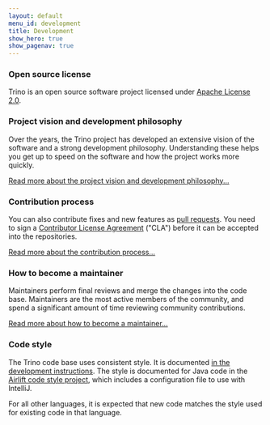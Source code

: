 ```yaml
---
layout: default
menu_id: development
title: Development
show_hero: true
show_pagenav: true
---
```


<div class="container container__development">

  <div class="row spacer-60">
  <div class="col-md-12">
  <div markdown="1" class="leftcol widecol">

### Open source license

Trino is an open source software project licensed under [Apache License
2.0]({{site.github_repo_url}}/blob/master/LICENSE).

### Project vision and development philosophy

Over the years, the Trino project has developed an extensive vision of the software and a strong development philosophy.
Understanding these helps you get up to speed on the software and how the project works more quickly.

[Read more about the project vision and development philosophy...](vision.html)

### Contribution process

You can also contribute fixes and new features as [pull requests]({{site.github_repo_url}}/pulls).
You need to sign a [Contributor License Agreement]({{site.github_org_url}}/cla) ("CLA") before it
can be accepted into the repositories.

[Read more about the contribution process...](process.html)

### How to become a maintainer

Maintainers perform final reviews and merge the changes into the code base.  Maintainers are the most active
members of the community, and spend a significant amount of time reviewing community contributions.

[Read more about how to become a maintainer...](roles.html)

### Code style

The Trino code base uses consistent style. It is documented [in
the development
instructions](https://github.com/trinodb/trino/blob/master/.github/DEVELOPMENT.md#code-style).
The style is documented for Java code in the [Airlift code style
project](https://github.com/airlift/codestyle), which includes a configuration
file to use with IntelliJ.

For all other languages, it is expected that new code matches the style used for
existing code in that language.

</div>
  </div>
</div>
</div>
